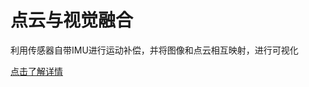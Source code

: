 # 点云与视觉融合  
利用传感器自带IMU进行运动补偿，并将图像和点云相互映射，进行可视化  

[点击了解详情](http://gitlab.robosense.cn/super_sensor_sdk/ros2_sdk/postprocess) 